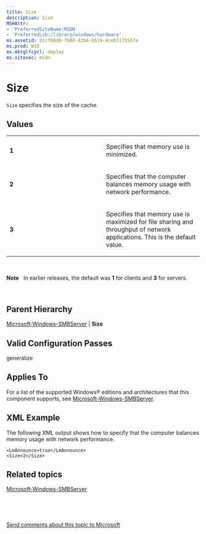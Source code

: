 ```yaml
---
title: Size
description: Size
MSHAttr:
- 'PreferredSiteName:MSDN'
- 'PreferredLib:/library/windows/hardware'
ms.assetid: 2ccf08d0-7b88-42b6-b519-4ceb3175557a
ms.prod: W10
ms.mktglfcycl: deploy
ms.sitesec: msdn
---
```


# Size


`Size` specifies the size of the cache.

## Values


<table>
<colgroup>
<col width="50%" />
<col width="50%" />
</colgroup>
<tbody>
<tr class="odd">
<td><p><strong>1</strong></p></td>
<td><p>Specifies that memory use is minimized.</p></td>
</tr>
<tr class="even">
<td><p><strong>2</strong></p></td>
<td><p>Specifies that the computer balances memory usage with network performance.</p></td>
</tr>
<tr class="odd">
<td><p><strong>3</strong></p></td>
<td><p>Specifies that memory use is maximized for file sharing and throughput of network applications. This is the default value.</p></td>
</tr>
</tbody>
</table>

 

**Note**  
In earlier releases, the default was **1** for clients and **3** for servers.

 

## Parent Hierarchy


[Microsoft-Windows-SMBServer](microsoft-windows-smbserver.md) | **Size**

## Valid Configuration Passes


generalize

## Applies To


For a list of the supported Windows® editions and architectures that this component supports, see [Microsoft-Windows-SMBServer](microsoft-windows-smbserver-win7-microsoft-windows-smbserver.md).

## XML Example


The following XML output shows how to specify that the computer balances memory usage with network performance.

``` syntax
<LmAnnounce>true</LmAnnounce>
<Size>2</Size>
```

## Related topics


[Microsoft-Windows-SMBServer](microsoft-windows-smbserver.md)

 

 

[Send comments about this topic to Microsoft](mailto:wsddocfb@microsoft.com?subject=Documentation%20feedback%20%5Bp_unattend\p_unattend%5D:%20Size%20%20RELEASE:%20%2810/3/2016%29&body=%0A%0APRIVACY%20STATEMENT%0A%0AWe%20use%20your%20feedback%20to%20improve%20the%20documentation.%20We%20don't%20use%20your%20email%20address%20for%20any%20other%20purpose,%20and%20we'll%20remove%20your%20email%20address%20from%20our%20system%20after%20the%20issue%20that%20you're%20reporting%20is%20fixed.%20While%20we're%20working%20to%20fix%20this%20issue,%20we%20might%20send%20you%20an%20email%20message%20to%20ask%20for%20more%20info.%20Later,%20we%20might%20also%20send%20you%20an%20email%20message%20to%20let%20you%20know%20that%20we've%20addressed%20your%20feedback.%0A%0AFor%20more%20info%20about%20Microsoft's%20privacy%20policy,%20see%20http://privacy.microsoft.com/default.aspx. "Send comments about this topic to Microsoft")





